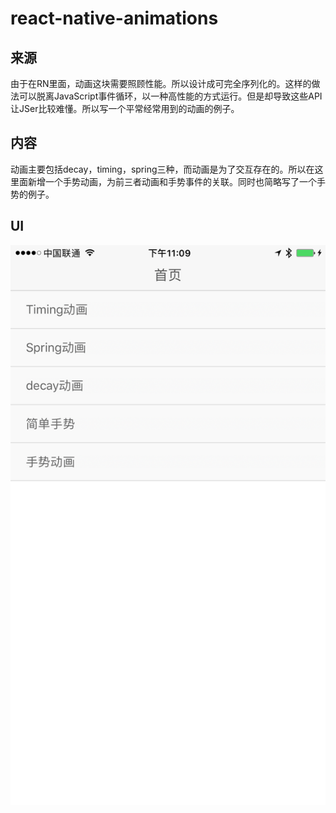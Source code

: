 # react-native-animations

## 来源
由于在RN里面，动画这块需要照顾性能。所以设计成可完全序列化的。这样的做法可以脱离JavaScript事件循环，以一种高性能的方式运行。但是却导致这些API让JSer比较难懂。所以写一个平常经常用到的动画的例子。

## 内容
动画主要包括decay，timing，spring三种，而动画是为了交互存在的。所以在这里面新增一个手势动画，为前三者动画和手势事件的关联。同时也简略写了一个手势的例子。

## UI
![UI](https://raw.githubusercontent.com/sanyuelanv/react-native-animations/master/screenshots/1.PNG)
